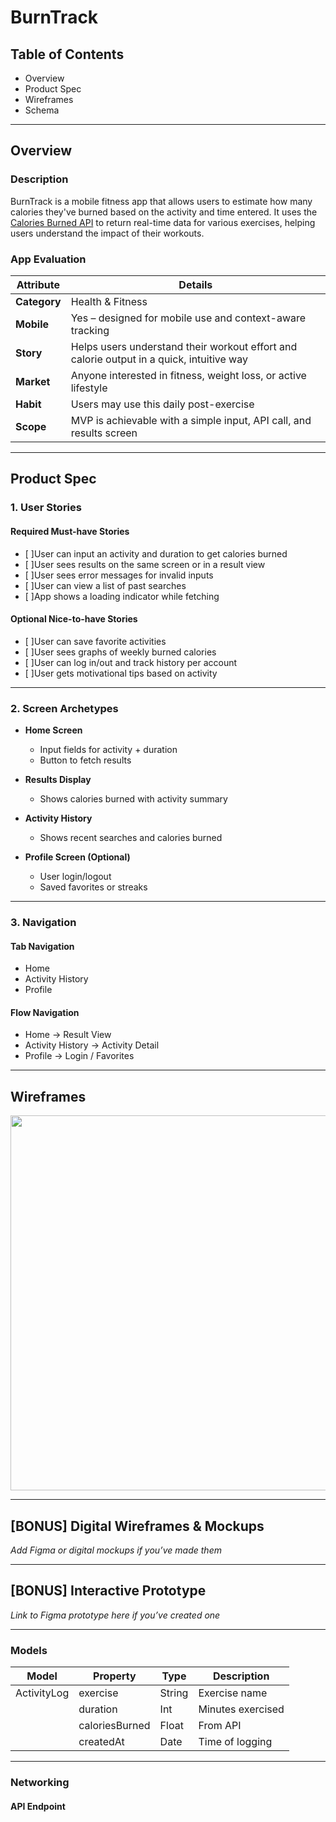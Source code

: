 # BurnTrack

## Table of Contents
- Overview
- Product Spec
- Wireframes
- Schema

---

## Overview

### Description
BurnTrack is a mobile fitness app that allows users to estimate how many calories they've burned based on the activity and time entered. It uses the [Calories Burned API](https://www.api-ninjas.com/api/caloriesburned) to return real-time data for various exercises, helping users understand the impact of their workouts.

### App Evaluation

| Attribute | Details |
|-----------|---------|
| **Category** | Health & Fitness |
| **Mobile** | Yes – designed for mobile use and context-aware tracking |
| **Story** | Helps users understand their workout effort and calorie output in a quick, intuitive way |
| **Market** | Anyone interested in fitness, weight loss, or active lifestyle |
| **Habit** | Users may use this daily post-exercise |
| **Scope** | MVP is achievable with a simple input, API call, and results screen |

---

## Product Spec

### 1. User Stories

#### Required Must-have Stories
- [ ]User can input an activity and duration to get calories burned
- [ ]User sees results on the same screen or in a result view
- [ ]User sees error messages for invalid inputs
- [ ]User can view a list of past searches
- [ ]App shows a loading indicator while fetching

#### Optional Nice-to-have Stories
- [ ]User can save favorite activities
- [ ]User sees graphs of weekly burned calories
- [ ]User can log in/out and track history per account
- [ ]User gets motivational tips based on activity

---

### 2. Screen Archetypes

- **Home Screen**
  - Input fields for activity + duration
  - Button to fetch results

- **Results Display**
  - Shows calories burned with activity summary

- **Activity History**
  - Shows recent searches and calories burned

- **Profile Screen (Optional)**
  - User login/logout
  - Saved favorites or streaks

---

### 3. Navigation

#### Tab Navigation
- Home
- Activity History
- Profile

#### Flow Navigation
- Home → Result View
- Activity History → Activity Detail
- Profile → Login / Favorites

---

## Wireframes

<img src="https://www.figma.com/proto/6cKYa4kWwP9INo6JMtVV6k/Untitled?node-id=1-36&t=CgGXGQ0azuZXDEll-1" width=600>


---

## [BONUS] Digital Wireframes & Mockups

*Add Figma or digital mockups if you’ve made them*

---

## [BONUS] Interactive Prototype

*Link to Figma prototype here if you’ve created one*

---


### Models

| Model | Property | Type | Description |
|-------|----------|------|-------------|
| ActivityLog | exercise | String | Exercise name |
| | duration | Int | Minutes exercised |
| | caloriesBurned | Float | From API |
| | createdAt | Date | Time of logging |

---

### Networking

#### API Endpoint
